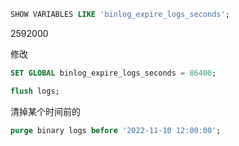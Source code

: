 ```sql
SHOW VARIABLES LIKE 'binlog_expire_logs_seconds';
```





2592000



修改

```sql
SET GLOBAL binlog_expire_logs_seconds = 86400;

flush logs;
```





清掉某个时间前的



```sql
purge binary logs before '2022-11-10 12:00:00';
```

